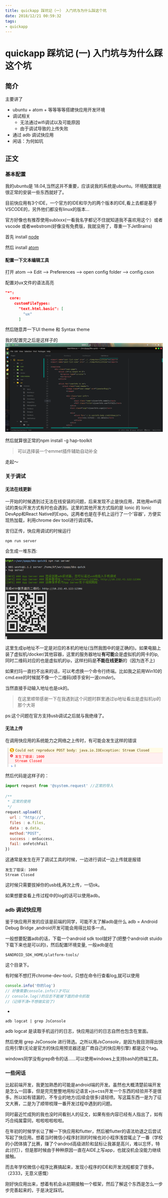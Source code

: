```yaml
---
title: quickapp 踩坑记（一） 入门坑与为什么踩这个坑
date: 2018/12/21 00:59:32
tags:
- quickapp
---
```

# quickapp 踩坑记 (一) 入门坑与为什么踩这个坑

## 简介

主要讲了
- ubuntu + atom + 等等等等搭建快应用开发环境
- 调试相关
  - 无法通过wifi调试以及可能原因
  - 由于调试导致的上传失败
- 通过 adb 调试快应用
- 闲话：为何如坑

## 正文

### 基本配置
我的ubuntu是 18.04,当然这并不重要，应该说我的系统是ubuntu。环境配置就是很正常的安装一些东西就好了。

目前快应用有3个IDE，一个官方的IDE和华为的两个版本的IDE,看上去都是基于VSCODE的，另外他们都没有linux的版本...

官方好像也有推荐使用sublxxx(一看我名字都记不住就知道我不喜欢用这个）或者 vscode 或者webstrom(好像没有免费版，我就没用了，尊重一下JetBrains)

首先 install [node](https://nodejs.org/zh-cn/)

然后 install [atom](https://atom.io)

#### 配置一下文本编辑工具

打开 atom
--> Edit
--> Preferences
--> open config folder
--> config.cson

配置对ux文件的语法高亮
``` Json
"*":
  core:
    customFileTypes:
      "text.html.basic": [
        "ux"
      ]
```

然后随意弄一下UI theme 和 Syntax theme

我的配置完之后是这样子的
![](/images/quickapp_environment_1.png)


然后就算很正常的npm install -g hap-toolkit

> 可以选择装一个emmet插件辅助自动补全

走起～
### 关于调试

#### 无法在线更新
一开始的时候遇到过无法在线安装的问题，后来发现不止是快应用，其他用wifi调试的类似开发方式有时也会遇到。这里的其他开发方式指的是 Ionic 的 Ionic DevApp和React Native的Expo。这两者也是在手机上运行了一个'容器'，方便实现热加载，利用chrome dev tool进行调试等。

言归正传，快应用调试的时候运行
``` sh
npm run server
```
会生成一堆东西:

![](/images/quickapp_environment_2.png)

这里生成ip地址不一定是对应的本机的地址(当然我图中的是正确的)。如果电脑上装了虚拟机/docker/其他容器，这里的服务器地址**有可能**会是虚拟机的网卡的ip,同时二维码对应的也是虚拟机的ip，这样扫码是**不能在线更新**的（因为连不上)

如果扫玛一直扫不出来的话，可以考虑换一个命令行终端。比如我之前用Win10的cmd.exe的时候就不像一个二维码(顺手安利一波*cmder*)。

当然直接手动输入地址也是ok的。

>在这里顺带感谢一下在我遇到这个问题时群里通过ip地址看出是虚拟机ip的那个大哥

 ps:这个问题在官方支持usb调试之后就与我绝缘了。
#### 无法上传

在调用快应用的系统能力之网络之上传时，有可能会发生这样的错误

![](/images/quickapp_environment_3.png)

然后代码是这样子的：

``` js
import request from '@system.request' //正常的导入

/**
 * 正常的使用
 */
request.upload({
  url : "http://",
  files : o.files,
  data : o.data,
  method:"POST",
  success : onSuccess,
  fail: onFetchFail
})
```

这通常是发生在开了调试工具的时候，一边进行调试一边上传就是报错
``` log
发生了错误: 1000
Stream Closed
```
这时候只需要拔掉你的usb线,再次上传，一切ok。

如果想要查看上传过程中的log的话可以使用adb。

### adb 调试快应用
鉴于快应用开发的应该是前端的同学，可能不太了解adb是什么
adb = Android Debug Bridge ,android开发可能会用得比较多一点。

一般想要配置adb的话，下载一个android sdk tool就好了(把整个androidt stuido下载下来也是可以的)，然后配置环境变量,
一般adb是在
``` path
$ANDROID_SDK_HOME/platform-tools/
```
这个目录下。

有时候不想打开chrome-dev-tool，只想在命令行查看log,就可以使用

``` js
console.info('你的log')
// 好像需要console.info()才可以
// console.log()的日志不能被下面的命令抓取
//（记得不清+不想做实验了)
```
+
``` shell
adb logcat | grep JsConsole
```

adb logcat 是读取手机运行的日志，快应用运行的日志自然也包含在里面。

然后使用 grep JsConsole 进行筛选。之所以用*JsConsole*，是因为我目测得出快应用引擎(无论是官方的快应用预览器还是厂商自己的快应用引擎) 都是这个tag。

windows同学没有grep命令的话......可以使用windows上支持bash的终端工具。

### 一些闲话
比起前端开发，我更加熟悉的可能是android端的开发。虽然也大概清楚前端开发是怎么一回事，但是完完整整地用标记语言+js+css开发一个东西的经验并不是很多。所以如有错漏的，不专业的地方(后续会很多)请轻喷。写这篇东西一是为了征文大赛，二是为了顺带梳理一番开发过程中遇到的问题。

同时最近忙成狗的我也没时间看别人的征文，如果有些内容已经有人指出了，如有巧合纯属雷同，啦啦啦啦啦啦。

在年初的时候学长让了解一下快应用和flutter，然后被flutter的语法劝退之后尝试写起了快应用。想着当时微信小程序封测的时候也对小程序浅尝辄止了一番（学校的小团体搞了比赛，赚了个androd高级进阶和鼠标让我甚是高兴，难以忘怀，特此讨打），但是那时候由于种种原因一直在AIDE上写app，也就没机会没能力继续接触。

而去年学校微信小程序比赛搞起来，发现小程序的IDE和开发流程都变了很多。（2333，无意义感慨）

刚好快应用出来，想着有机会从初期接触一个框架，然后了解这个东西是怎么一步步完善起来的，于是决定踩坑。
